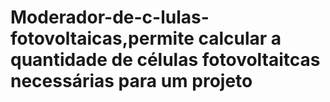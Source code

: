 # Moderador-de-c-lulas-fotovoltaicas,permite calcular a quantidade de células fotovoltaitcas necessárias para um projeto
